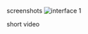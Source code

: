 screenshots
![interface 1](https://github.com/pavanbotla/my_todo/assets/156607409/b382f3f2-ee3e-4aa3-bf23-9827fad5870d)



short video


